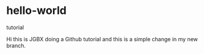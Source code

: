 # hello-world
tutorial

Hi this is JGBX doing a Github tutorial and this is a simple change in my new branch.
